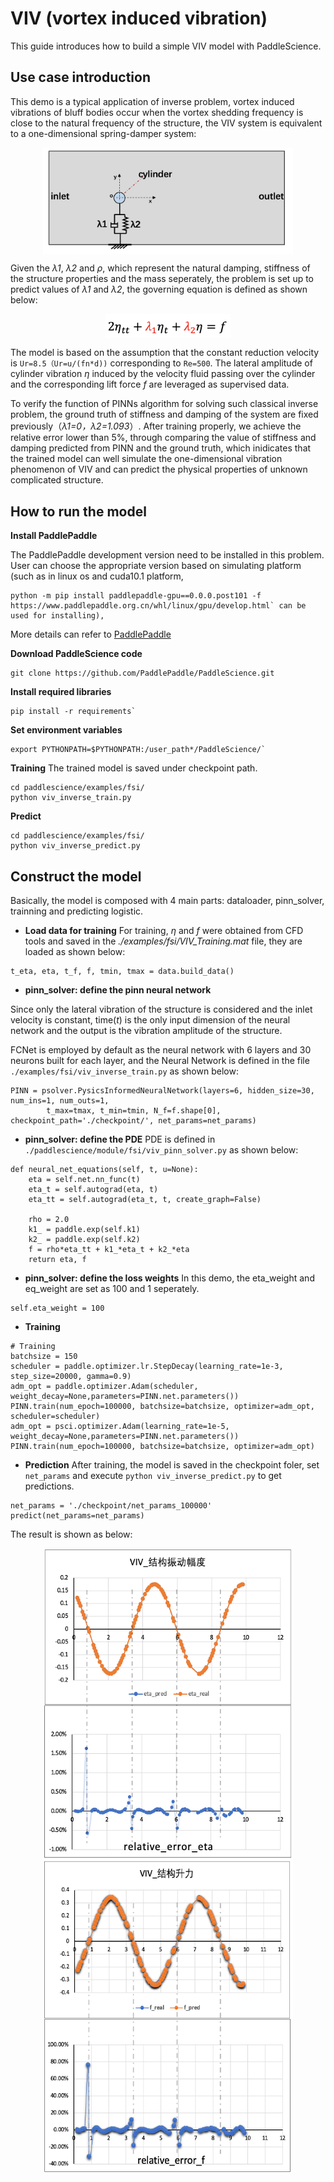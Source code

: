 # VIV (vortex induced vibration)
This guide introduces how to build a simple VIV model with PaddleScience.


## Use case introduction
This demo is a typical application of inverse problem,  vortex induced vibrations of bluff bodies occur when the vortex shedding frequency is close to the natural frequency of the structure, the VIV system is equivalent to a one-dimensional spring-damper system: 

<div align="center">
<img src="image/VIV_1D_SpringDamper.png" width = "400" align=center />
</div>

Given the *λ1*, *λ2* and *ρ*, which represent the natural damping, stiffness of the structure properties and the mass seperately, the problem is set up to predict values of *λ1* and *λ2*, the governing equation is defined as shown below:

<div align="center">
<img src="image/VIV_eq.png" width = "200" align=center />
</div>

The model is based on the assumption that the constant reduction velocity is `Ur=8.5（Ur=u/(fn*d))` corresponding to `Re=500`. The lateral amplitude of cylinder vibration *η* induced by the velocity fluid passing over the cylinder and the corresponding lift force *f* are leveraged as supervised data. 

To verify the function of PINNs algorithm for solving such classical inverse problem, the ground truth of stiffness and damping of the system are fixed previously（*λ1=0，λ2=1.093*）. After training properly, we achieve the relative error lower than 5%, through comparing the value of stiffness and damping predicted from PINN and the ground truth,  which inidicates that the trained model can well simulate the one-dimensional vibration phenomenon of VIV and can predict the physical properties of unknown complicated structure.


## How to run the model

**Install PaddlePaddle**

The PaddlePaddle development version need to be installed in this problem. User can choose the appropriate version based on simulating platform (such as in linux os and cuda10.1 platform, 

    python -m pip install paddlepaddle-gpu==0.0.0.post101 -f https://www.paddlepaddle.org.cn/whl/linux/gpu/develop.html` can be used for installing), 
More details can refer to [PaddlePaddle](https://www.paddlepaddle.org.cn/install/quick?docurl=/documentation/docs/zh/develop/install/pip/linux-pip.html) 

 **Download PaddleScience code**
 
    git clone https://github.com/PaddlePaddle/PaddleScience.git

 **Install required libraries**
   
    pip install -r requirements` 
    
 **Set environment variables**
 
    export PYTHONPATH=$PYTHONPATH:/user_path*/PaddleScience/`

**Training**
  The trained model is saved under checkpoint path.
  
    cd paddlescience/examples/fsi/
    python viv_inverse_train.py

**Predict**

    cd paddlescience/examples/fsi/
    python viv_inverse_predict.py
  
##  Construct the model 
  Basically, the model is composed with 4 main parts: dataloader, pinn_solver, trainning and predicting logistic.  
  
- **Load data for training**
For training, *η* and *f* were obtained from CFD tools and saved in the *./examples/fsi/VIV_Training.mat* file, they are loaded as shown below:

```
t_eta, eta, t_f, f, tmin, tmax = data.build_data()
``` 

- **pinn_solver: define the pinn neural network**
     
Since only the lateral vibration of the structure is considered and the inlet velocity is constant, time(*t*) is the only input dimension of the neural network and the output is the vibration amplitude of the structure.

FCNet is employed by default as the neural network with 6 layers and 30 neurons  built for each layer, and the Neural Network is defined in the file `./examples/fsi/viv_inverse_train.py` as shown below:

```
PINN = psolver.PysicsInformedNeuralNetwork(layers=6, hidden_size=30, num_ins=1, num_outs=1, 
        t_max=tmax, t_min=tmin, N_f=f.shape[0], checkpoint_path='./checkpoint/', net_params=net_params)
```

- **pinn_solver: define the PDE**
PDE is defined in `./paddlescience/module/fsi/viv_pinn_solver.py` as shown below:
```
def neural_net_equations(self, t, u=None):
    eta = self.net.nn_func(t)
    eta_t = self.autograd(eta, t)
    eta_tt = self.autograd(eta_t, t, create_graph=False)

    rho = 2.0
    k1_ = paddle.exp(self.k1)
    k2_ = paddle.exp(self.k2)
    f = rho*eta_tt + k1_*eta_t + k2_*eta
    return eta, f
```     

- **pinn_solver: define the loss weights**
In this demo, the eta_weight and eq_weight are set as 100 and 1 seperately.
```
self.eta_weight = 100
```

- **Training**

```
# Training
batchsize = 150
scheduler = paddle.optimizer.lr.StepDecay(learning_rate=1e-3, step_size=20000, gamma=0.9)
adm_opt = paddle.optimizer.Adam(scheduler, weight_decay=None,parameters=PINN.net.parameters())
PINN.train(num_epoch=100000, batchsize=batchsize, optimizer=adm_opt, scheduler=scheduler)
adm_opt = psci.optimizer.Adam(learning_rate=1e-5, weight_decay=None,parameters=PINN.net.parameters())
PINN.train(num_epoch=100000, batchsize=batchsize, optimizer=adm_opt)
```

- **Prediction**
After training, the model is saved in the checkpoint foler, set `net_params` and execute `python viv_inverse_predict.py` to get predictions. 

```
net_params = './checkpoint/net_params_100000'
predict(net_params=net_params)
```
The result is shown as below:
<div align="center">
<img src="image/viv.png" width = "400" height = "500" align=center /><img src="image/viv_f.png" width = "400" height = "500" align=center />
</div>
